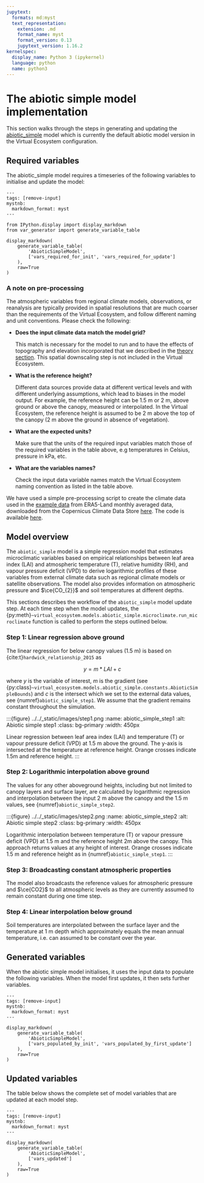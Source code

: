 ```yaml
---
jupytext:
  formats: md:myst
  text_representation:
    extension: .md
    format_name: myst
    format_version: 0.13
    jupytext_version: 1.16.2
kernelspec:
  display_name: Python 3 (ipykernel)
  language: python
  name: python3
---
```


# The abiotic simple model implementation

This section walks through the steps in generating and updating the
[abiotic_simple](virtual_ecosystem.models.abiotic_simple.abiotic_simple_model)
model which is currently the default abiotic model version in the Virtual Ecosystem
configuration.

## Required variables

The abiotic_simple model requires a timeseries of the following variables to
initialise and update the model:

```{code-cell} ipython3
---
tags: [remove-input]
mystnb:
  markdown_format: myst
---

from IPython.display import display_markdown
from var_generator import generate_variable_table

display_markdown(
    generate_variable_table(
        'AbioticSimpleModel', 
        ['vars_required_for_init', 'vars_required_for_update']
    ), 
    raw=True
)
```

### A note on pre-processing

The atmospheric variables from regional climate models, observations, or reanalysis are
typically provided in spatial resolutions that are much coarser than the
requirements of the Virtual Ecosystem, and follow different naming and unit conventions.
Please check the following:

* **Does the input climate data match the model grid?**

  This match is necessary for the model to run and to have the effects of topography and
  elevation incorporated that we described in the
  [theory section](../theory/microclimate_theory.md#factors-affecting-microclimate).
  This spatial downscaling step is not included in the Virtual Ecosystem.

* **What is the reference height?**

  Different data sources provide data at
  different vertical levels and with different underlying assumptions, which lead to
  biases in the model output. For example, the reference height can be 1.5 m or 2 m, above
  ground or above the canopy, measured or interpolated. In the Virtual Ecosystem, the
  reference height is assumed to be 2 m above the top of the canopy (2 m above the
  ground in absence of vegetation).

* **What are the expected units?**

  Make sure that the units of the required input variables match those of the required
  variables in the table above, e.g temperatures in Celsius, pressure in kPa, etc.

* **What are the variables names?**

  Check the input data variable names match the Virtual Ecosystem naming convention
  as listed in the table above.

We have used a simple pre-processing script to create the climate data used in
the [example data](../../using_the_ve/example_data.md) from ERA5-Land monthly averaged
data, downloaded from the Copernicus Climate Data Store
[here](https://cds.climate.copernicus.eu/cdsapp#!/dataset/reanalysis-era5-land-monthly-means?tab=overview).
The code is available [here](../../using_the_ve/example_data.md#climate-data).

## Model overview

The `abiotic_simple` model is a simple regression model that estimates microclimatic
variables based on empirical relationships between leaf area index (LAI) and atmospheric
temperature (T), relative humidity (RH), and vapour pressure deficit (VPD) to derive
logarithmic profiles of these variables from external climate data such as regional
climate models or satellite observations. The model also provides information on
atmospheric pressure and $\ce{CO_{2}}$ and soil temperatures at different depths.

This sections describes the workflow of the `abiotic_simple` model update step.
At each time step when the model updates, the
{py:meth}`~virtual_ecosystem.models.abiotic_simple.microclimate.run_microclimate`
function is called to perform the steps outlined below.

### Step 1: Linear regression above ground

The linear regression for below canopy values (1.5 m) is based on
{cite:t}`hardwick_relationship_2015` as

$$y = m * LAI + c$$

where $y$ is the variable of interest, $m$ is the gradient
(see {py:class}`~virtual_ecosystem.models.abiotic_simple.constants.AbioticSimpleBounds`)
and $c$ is the intersect which we set to the external data values,
see {numref}`abiotic_simple_step1`.
We assume that the gradient remains constant throughout the simulation.

:::{figure} ../../_static/images/step1.png
:name: abiotic_simple_step1
:alt: Abiotic simple step1
:class: bg-primary
:width: 450px

Linear regression between leaf area index (LAI) and temperature (T) or
vapour pressure deficit (VPD) at 1.5 m above the ground. The y-axis is intersected
at the temperature at reference height. Orange crosses indicate 1.5m and reference height.
:::

### Step 2: Logarithmic interpolation above ground

The values for any other aboveground heights, including but not limited to
canopy layers and surface layer, are calculated by logarithmic regression and
interpolation between the input 2 m above the canopy and the 1.5 m values, see
{numref}`abiotic_simple_step2`.

:::{figure} ../../_static/images/step2.png
:name: abiotic_simple_step2
:alt: Abiotic simple step2
:class: bg-primary
:width: 450px

Logarithmic interpolation between temperature (T) or vapour pressure deficit
(VPD) at 1.5 m and the reference height 2m above the canopy. This approach returns
values at any height of interest. Orange crosses indicate 1.5 m and reference height as
in {numref}`abiotic_simple_step1`.
:::

### Step 3: Broadcasting constant atmospheric properties

The model also broadcasts the reference values for atmospheric pressure and
$\ce{CO2}$ to all atmospheric levels as they are currently assumed to remain constant
during one time step.

### Step 4: Linear interpolation below ground

Soil temperatures are interpolated between the surface layer and the
temperature at 1 m depth which approximately equals the mean annual temperature, i.e.
can assumed to be constant over the year.

## Generated variables

When the abiotic simple model initialises, it uses the input data to populate the following
variables. When the model first updates, it then sets further variables.

```{code-cell} ipython3
---
tags: [remove-input]
mystnb:
  markdown_format: myst
---

display_markdown(
    generate_variable_table(
        'AbioticSimpleModel', 
        ['vars_populated_by_init', 'vars_populated_by_first_update']
    ), 
    raw=True
)
```

## Updated variables

The table below shows the complete set of model variables that are updated at each model
step.

```{code-cell} ipython3
---
tags: [remove-input]
mystnb:
  markdown_format: myst
---

display_markdown(
    generate_variable_table(
        'AbioticSimpleModel', 
        ['vars_updated']
    ), 
    raw=True
)
```
